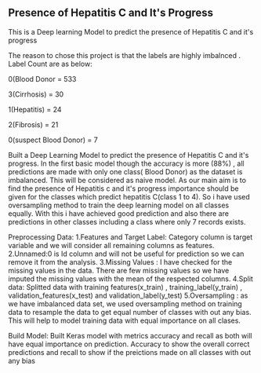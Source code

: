 
<h2>Presence of Hepatitis C and It's Progress </h2>

This is a Deep learning Model to predict the presence of Hepatitis C  and it's progress

The reason to chose this project is that the labels are highly imbalnced . Label Count are as below:

0(Blood Donor =            533

3(Cirrhosis) =            30

1(Hepatitis) =          24

2(Fibrosis) =       21

0(suspect Blood Donor)  =       7




Built a Deep Learning Model to predict the presence of Hepatitis C  and it's progress. In the first basic model though the accuracy is more (88%) , all predictions are made with only one class( Blood Donor) as the dataset is imbalanced. This will be considered as naive model. As our main aim is to find the presence of Hepatitis c and it's progress importance should be given for the classes which predict hepatitis C(class 1 to 4). So i have used oversampling method to train the deep learning model on all classes equally. With this i have achieved good prediction and also there are predictions in other classes including a class where only 7 records exists.

Preprocessing Data:
1.Features and Target Label: Category column is target variable and we will consider all remaining columns as features. 
2.Unnamed:0 is Id column and will not be useful for prediction so we can remove it from the analysis.
3.Missing Values : I have checked for the missing values in the data. There are few missing values so we have imputed the missing values with the mean of the respected columns.
4.Split data: Splitted data with training features(x_train) , training_label(y_train) , validation_features(x_test) and validation_label(y_test)
5.Oversampling : as we have imbalanced data set, we used oversampling method on training data to resample the data to get equal number of classes with out any bias. This will help to model training data with equal importance on all clases.

Build Model:
Built Keras model with metrics accuracy and recall as both will have equal importance on prediction. Accuracy to show the overall correct predictions and recall to show if the preictions made on all classes with out any bias
